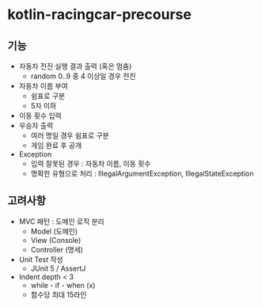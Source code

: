 # kotlin-racingcar-precourse

## 기능
- 자동차 전진 실행 결과 출력 (혹은 멈춤)
  - random 0..9 중 4 이상일 경우 전진
- 자동차 이름 부여
  - 쉼표로 구분
  - 5자 이하
- 이동 횟수 입력
- 우승자 출력
  - 여러 명일 경우 쉼표로 구분
  - 게임 완료 후 공개
- Exception
  - 입력 잘못된 경우 : 자동차 이름, 이동 횟수
  - 명확한 유형으로 처리 : IllegalArgumentException, IllegalStateException

## 고려사항
- MVC 패턴 : 도메인 로직 분리
  - Model (도메인)
  - View (Console)
  - Controller (명세)
- Unit Test 작성
  - JUnit 5 / AssertJ
- Indent depth < 3
  - while - if - when (x)
  - 함수당 최대 15라인